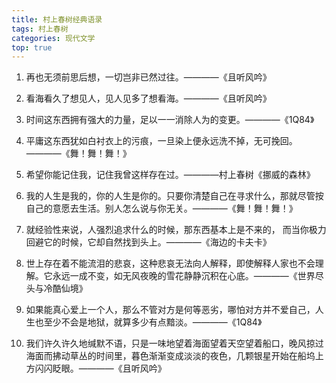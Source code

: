 ```yaml
---
title: 村上春树经典语录
tags: 村上春树
categories: 现代文学
top: true
---
```




1. 再也无须前思后想，一切岂非已然过往。————《且听风吟》



2. 看海看久了想见人，见人见多了想看海。————《且听风吟》



3. 时间这东西拥有强大的力量，足以一一消除人为的变更。————《1Q84》



4. 平庸这东西犹如白衬衣上的污痕，一旦染上便永远洗不掉，无可挽回。————《舞！舞！舞！》



5. 希望你能记住我，记住我曾这样存在过。————村上春树《挪威的森林》



6. 我的人生是我的，你的人生是你的。只要你清楚自己在寻求什么，那就尽管按自己的意愿去生活。别人怎么说与你无关。————《舞！舞！舞！》

<!-- more -->

7. 就经验性来说，人强烈追求什么的时候，那东西基本上是不来的， 而当你极力回避它的时候，它却自然找到头上。————《海边的卡夫卡》



8. 世上存在着不能流泪的悲哀，这种悲哀无法向人解释，即使解释人家也不会理解。它永远一成不变，如无风夜晚的雪花静静沉积在心底。————《世界尽头与冷酷仙境》

<!-- more -->

9. 如果能真心爱上一个人，那么不管对方是何等恶劣，哪怕对方并不爱自己，人生也至少不会是地狱，就算多少有点黯淡。————《1Q84》



10. 我们许久许久地缄默不语，只是一味地望着海面望着天空望着船口，晚风掠过海面而拂动草丛的时间里，暮色渐渐变成淡淡的夜色，几颗银星开始在船坞上方闪闪眨眼。————《且听风吟》
